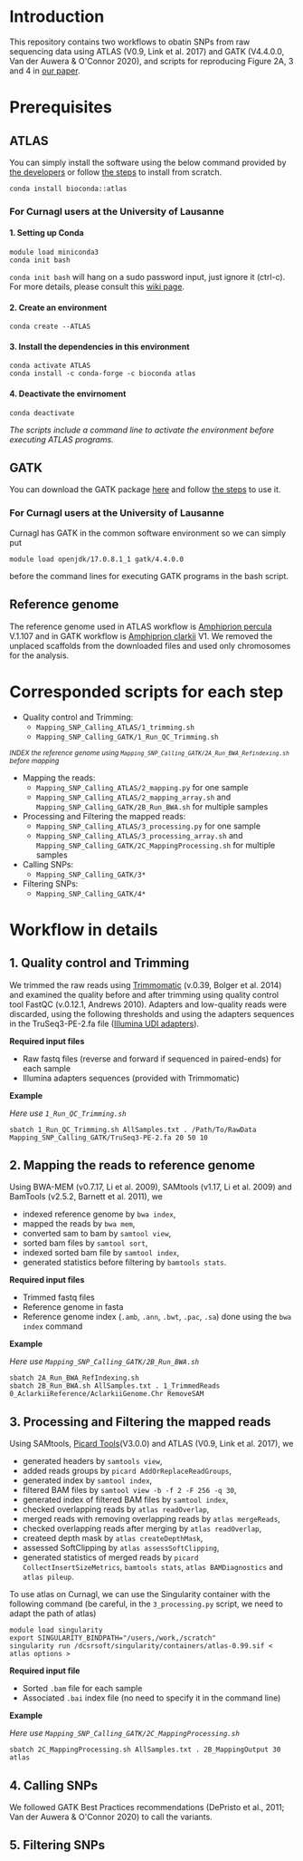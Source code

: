 # Introduction
This repository contains two workflows to obatin SNPs from raw sequencing data using ATLAS (V0.9, Link et al. 2017) and GATK (V4.4.0.0, Van der Auwera & O'Connor 2020), and scripts for reproducing Figure 2A, 3 and 4 in [our paper](https://doi.org/10.1101/2024.03.10.584293).

# Prerequisites
## ATLAS
You can simply install the software using the below command provided by [the developers](https://anaconda.org/bioconda/atlas) or follow [the steps](https://atlaswiki.netlify.app/getting_started) to install from scratch.
```shell
conda install bioconda::atlas
```
### For Curnagl users at the University of Lausanne
#### 1. Setting up Conda
```shell
module load miniconda3
conda init bash
```
`conda init bash` will hang on a sudo password input, just ignore it (ctrl-c). For more details, please consult this [wiki page](https://wiki.unil.ch/ci/books/high-performance-computing-hpc/page/using-conda-and-anaconda).
#### 2. Create an environment
```shell
conda create --ATLAS
```
#### 3. Install the dependencies in this environment
```shell
conda activate ATLAS
conda install -c conda-forge -c bioconda atlas
```
#### 4. Deactivate the envirnoment
```shell
conda deactivate
```
*The scripts include a command line to activate the environment before executing ATLAS programs.*

## GATK
You can download the GATK package [here](https://github.com/broadinstitute/gatk/releases) and follow [the steps](https://gatk.broadinstitute.org/hc/en-us/articles/360036194592-Getting-started-with-GATK4) to use it.
### For Curnagl users at the University of Lausanne
Curnagl has GATK in the common software environment so we can simply put
```shell
module load openjdk/17.0.8.1_1 gatk/4.4.0.0
```
before the command lines for executing GATK programs in the bash script.

## Reference genome
The reference genome used in ATLAS workflow is [Amphiprion percula](https://www.ncbi.nlm.nih.gov/datasets/genome/GCA_003047355.2/) V.1.107 and in GATK workflow is [Amphiprion clarkii](https://www.ncbi.nlm.nih.gov/datasets/genome/GCA_027123335.1/) V1. We removed the unplaced scaffolds from the downloaded files and used only chromosomes for the analysis.

# Corresponded scripts for each step
- Quality control and Trimming:
   - `Mapping_SNP_Calling_ATLAS/1_trimming.sh`
   - `Mapping_SNP_Calling_GATK/1_Run_QC_Trimming.sh`

<sub>*INDEX the reference genome using `Mapping_SNP_Calling_GATK/2A_Run_BWA_Refindexing.sh` before mapping*</sub>

- Mapping the reads:
   - `Mapping_SNP_Calling_ATLAS/2_mapping.py` for one sample
   - `Mapping_SNP_Calling_ATLAS/2_mapping_array.sh` and `Mapping_SNP_Calling_GATK/2B_Run_BWA.sh` for multiple samples
- Processing and Filtering the mapped reads:
   - `Mapping_SNP_Calling_ATLAS/3_processing.py` for one sample
   - `Mapping_SNP_Calling_ATLAS/3_processing_array.sh` and `Mapping_SNP_Calling_GATK/2C_MappingProcessing.sh` for multiple samples
- Calling SNPs:
   - `Mapping_SNP_Calling_GATK/3*`
- Filtering SNPs:
   - `Mapping_SNP_Calling_GATK/4*`

# Workflow in details
## 1. Quality control and Trimming

We trimmed the raw reads using [Trimmomatic](https://github.com/usadellab/Trimmomatic) (v.0.39, Bolger et al. 2014) and examined the quality before and after trimming using quality control tool FastQC (v.0.12.1, Andrews 2010). Adapters and low-quality reads were discarded, using the following thresholds and using the adapters sequences in the TruSeq3-PE-2.fa file ([Illumina UDI adapters](https://support-docs.illumina.com/SHARE/AdapterSeq/Content/SHARE/AdapterSeq/TruSeq/UDIndexes.htm)). 

**Required input files**

- Raw fastq files (reverse and forward if sequenced in paired-ends) for each sample
- Illumina adapters sequences (provided with Trimmomatic)

**Example**

*Here use `1_Run_QC_Trimming.sh`*

```shell
sbatch 1_Run_QC_Trimming.sh AllSamples.txt . /Path/To/RawData Mapping_SNP_Calling_GATK/TruSeq3-PE-2.fa 20 50 10
```

## 2. Mapping the reads to reference genome

Using BWA-MEM (v0.7.17, Li et al. 2009), SAMtools (v1.17, Li et al. 2009) and BamTools (v2.5.2, Barnett et al. 2011), we 

   - indexed reference genome by `bwa index`,
   - mapped the reads by `bwa mem`,
   - converted sam to bam by `samtool view`,
   - sorted bam files by `samtool sort`,
   - indexed sorted bam file by `samtool index`,
   - generated statistics before filtering by `bamtools stats`.


**Required input files**

- Trimmed fastq files
- Reference genome in fasta
- Reference genome index (`.amb`, `.ann`, `.bwt`, `.pac`, `.sa`) done using the `bwa index` command

**Example**

*Here use `Mapping_SNP_Calling_GATK/2B_Run_BWA.sh`*

```shell
sbatch 2A_Run_BWA_RefIndexing.sh 
sbatch 2B_Run_BWA.sh AllSamples.txt . 1_TrimmedReads 0_AclarkiiReference/AclarkiiGenome.Chr RemoveSAM
```

## 3. Processing and Filtering the mapped reads

Using SAMtools, [Picard Tools](http://broadinstitute.github.io/picard/)(V3.0.0) and ATLAS (V0.9, Link et al. 2017), we

   - generated headers by `samtools view`,
   - added reads groups by `picard AddOrReplaceReadGroups`,
   - generated index by `samtool index`,
   - filtered BAM files by `samtool view -b -f 2 -F 256 -q 30`,
   - generated index of filtered BAM files by `samtool index`,
   - checked overlapping reads by `atlas readOverlap`,
   - merged reads with removing overlapping reads by `atlas mergeReads`,
   - checked overlapping reads after merging by `atlas readOverlap`,
   - createed depth mask by `atlas createDepthMask`,
   - assessed SoftClipping by `atlas assessSoftClipping`,
   - generated statistics of merged reads by `picard CollectInsertSizeMetrics`, `bamtools stats`, `atlas BAMDiagnostics` and `atlas pileup`.

To use atlas on Curnagl, we can use the Singularity container with the following command (be careful, in the `3_processing.py` script, we need to adapt the path of atlas)

```shell
module load singularity
export SINGULARITY_BINDPATH="/users,/work,/scratch"
singularity run /dcsrsoft/singularity/containers/atlas-0.99.sif < atlas options >
```

**Required input file**

- Sorted `.bam` file for each sample
- Associated `.bai` index file (no need to specify it in the command line)

**Example**

*Here use `Mapping_SNP_Calling_GATK/2C_MappingProcessing.sh`*

```shell
sbatch 2C_MappingProcessing.sh AllSamples.txt . 2B_MappingOutput 30 atlas
```


## 4. Calling SNPs

We followed GATK Best Practices recommendations (DePristo et al., 2011; Van der Auwera & O'Connor 2020) to call the variants. 

## 5. Filtering SNPs
